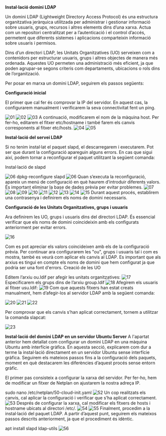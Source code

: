 **Instal·lació domini LDAP**

Un domini LDAP (Lightweight Directory Access Protocol) és una estructura organitzativa jeràrquica utilitzada per administrar i gestionar informació sobre usuaris, grups, recursos i altres elements dins d’una xarxa. Actua com un repositori centralitzat per a l’autenticació i el control d’accés, permetent que diferents sistemes i aplicacions comparteixin informació sobre usuaris i permisos.

Dins d’un directori LDAP, les Unitats Organitzatives (UO) serveixen com a contenidors per estructurar usuaris, grups i altres objectes de manera més ordenada. Aquestes UO permeten una administració més eficient, ja que poden agrupar-se segons criteris com departaments, ubicacions o rols dins de l’organització.

Per posar en marxa un domini LDAP, seguirem els passos següents:

**Configuració inicial**

El primer que cal fer és comprovar la IP del servidor. En aquest cas, la configurarem manualment i verificarem la seva connectivitat fent un ping.

![01](IMAGES/1.png)
![02](IMAGES/2.png)
![03](IMAGES/3.png)
A continuació, modificarem el nom de la màquina host. Per fer-ho, editarem el fitxer etc/hostname i també farem els canvis corresponents al fitxer etc/hosts. 
![04](IMAGES/4.png)
![05](IMAGES/5.png)

**Instal·lació del servei LDAP**

Si no tenim instal·lat el paquet slapd, el descarregarem i executarem. Pot ser que durant la configuració apareguin alguns errors. En cas que sigui així, podem tornar a reconfigurar el paquet utilitzant la següent comanda:

Instal·lació de slapd

![06](IMAGES/6.png)
dpkg-reconfigure slapd
![06](IMAGES/6.1.png)
Quan s’executa la reconfiguració, apareix un menú de configuració en què haurem d’introduir diferents valors. És important eliminar la base de dades prèvia per evitar problemes.
![07](IMAGES/7.png)
![08](IMAGES/8.png)
![09](IMAGES/9.png)
![10](IMAGES/10.png)
![11](IMAGES/11.png)
![12](IMAGES/12.png)
![13](IMAGES/13.png)
![14](IMAGES/14.png)
![15](IMAGES/15.png)
Durant aquest procés, establirem una contrasenya i definirem els noms de domini necessaris.

**Configuració de les Unitats Organitzatives, grups i usuaris**

Ara definirem les UO, grups i usuaris dins del directori LDAP. És essencial verificar que els noms de domini coincideixin amb els configurats anteriorment per evitar errors.

![16](IMAGES/16.png)

Com es pot apreciar els valors coincideixen amb els de la configuració prèvia. Per continuar ara configurarem les "ou", grups i usuaris tal i com es mostra, també es veurà com aplicar els canvis al LDAP.
Es important que als arxius es tingui en compte els noms de domini que hem configurat ja que podria ser una font d'errors. Creació de les UO

Editem l’arxiu ou.ldif per afegir les unitats organitzatives:
![17](IMAGES/17.png)
Especificarem els grups dins de l’arxiu group.ldif
![18](IMAGES/18.png)
Afegirem els usuaris al fitxer usu.ldif:
![19](IMAGES/19.png)
Com que aquests fitxers han estat creats manualment, hem d’afegir-los al servidor LDAP amb la següent comanda:

![20](IMAGES/20.png)
![21](IMAGES/21.png)
![22](IMAGES/22.png)

Per comprovar que els canvis s’han aplicat correctament, tornem a utilitzar la comanda slapcat:

![23](IMAGES/23.png)

**Instal·lació del domini LDAP en un servidor Ubuntu Server**
A l'apartat anterior hem detallat com configurar un domini LDAP en una màquina Ubuntu amb interfície gràfica. En aquesta secció, explicarem com dur a terme la instal·lació directament en un servidor Ubuntu sense interfície gràfica. Seguirem els mateixos passos fins a la configuració dels paquets, moment en què destacarem les diferències d’aquest procés sense entorn gràfic.

El primer pas consisteix a configurar la xarxa del servidor. Per fer-ho, hem de modificar un fitxer de Netplan on ajustarem la nostra adreça IP.


sudo nano /etc/netplan/50-cloud-init.yaml
![52](IMAGES/52.png)
Un cop realitzats els canvis, cal aplicar la configuració i verificar que s’ha aplicat correctament.
![53](IMAGES/53.png)
Després de configurar la xarxa, cal modificar els fitxers de hosts i hostname ubicats al directori /etc/.
![54](IMAGES/54.png)
![55](IMAGES/55.png)
Finalment, procedim a la instal·lació del paquet LDAP. A partir d’aquest punt, seguirem els mateixos passos descrits anteriorment, ja que el procediment és idèntic.

apt install slapd ldap-utils
![56](IMAGES/56.png)